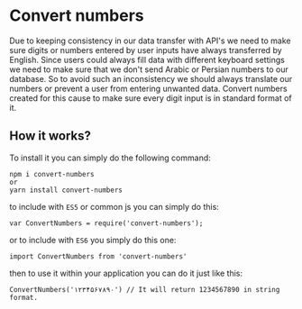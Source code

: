 # Convert numbers

Due to keeping consistency in our data transfer with API's we need to make sure digits or numbers entered by user inputs have always transferred by English. Since users could always fill data with different keyboard settings we need to make sure that we don't send Arabic or Persian numbers to our database. So to avoid such an inconsistency we should always translate our numbers or prevent a user from entering unwanted data. Convert numbers created for this cause to make sure every digit input is in standard format of it.

## How it works?

To install it you can simply do the following command:

``` 
npm i convert-numbers
or
yarn install convert-numbers
```

to include with `ES5` or common js you can simply do this:

```
var ConvertNumbers = require('convert-numbers');
```

or to include with `ES6` you simply do this one:

```
import ConvertNumbers from 'convert-numbers'
```

then to use it within your application you can do it just like this:
```
ConvertNumbers('۱۲۳۴۵۶۷۸۹۰') // It will return 1234567890 in string format.
```